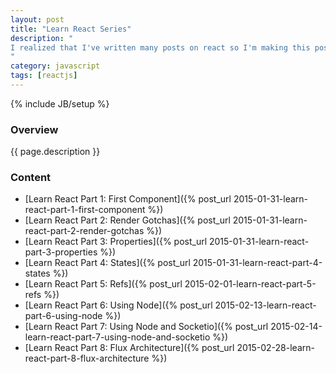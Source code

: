 ```yaml
---
layout: post
title: "Learn React Series"
description: "
I realized that I've written many posts on react so I'm making this post which links to each one in the right order.
"
category: javascript
tags: [reactjs]
---
```

{% include JB/setup %}

<!-- Overview -->
<h3>Overview</h3>

{{ page.description }}

<!-- Content -->
<h3>Content</h3>

- [Learn React Part 1: First Component]({% post_url 2015-01-31-learn-react-part-1-first-component %})
- [Learn React Part 2: Render Gotchas]({% post_url 2015-01-31-learn-react-part-2-render-gotchas %})
- [Learn React Part 3: Properties]({% post_url 2015-01-31-learn-react-part-3-properties %})
- [Learn React Part 4: States]({% post_url 2015-01-31-learn-react-part-4-states %})
- [Learn React Part 5: Refs]({% post_url 2015-02-01-learn-react-part-5-refs %})
- [Learn React Part 6: Using Node]({% post_url 2015-02-13-learn-react-part-6-using-node %})
- [Learn React Part 7: Using Node and Socketio]({% post_url 2015-02-14-learn-react-part-7-using-node-and-socketio %})
- [Learn React Part 8: Flux Architecture]({% post_url 2015-02-28-learn-react-part-8-flux-architecture %})
